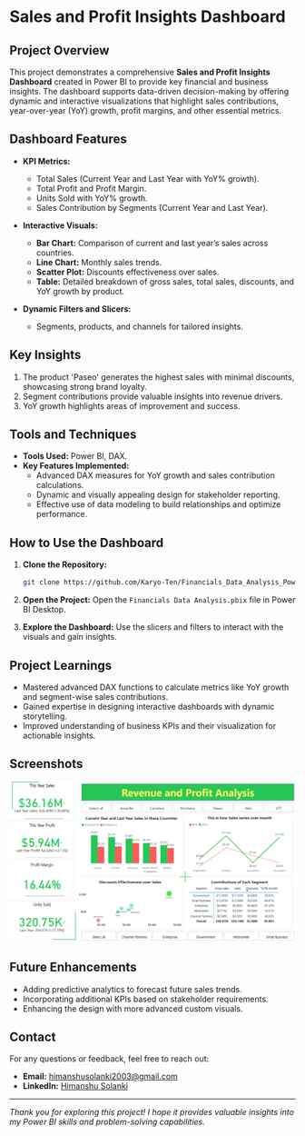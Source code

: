 # Sales and Profit Insights Dashboard

## Project Overview
This project demonstrates a comprehensive **Sales and Profit Insights Dashboard** created in Power BI to provide key financial and business insights. The dashboard supports data-driven decision-making by offering dynamic and interactive visualizations that highlight sales contributions, year-over-year (YoY) growth, profit margins, and other essential metrics.

## Dashboard Features
- **KPI Metrics:**
  - Total Sales (Current Year and Last Year with YoY% growth).
  - Total Profit and Profit Margin.
  - Units Sold with YoY% growth.
  - Sales Contribution by Segments (Current Year and Last Year).
  
- **Interactive Visuals:**
  - **Bar Chart:** Comparison of current and last year’s sales across countries.
  - **Line Chart:** Monthly sales trends.
  - **Scatter Plot:** Discounts effectiveness over sales.
  - **Table:** Detailed breakdown of gross sales, total sales, discounts, and YoY growth by product.

- **Dynamic Filters and Slicers:**
  - Segments, products, and channels for tailored insights.

## Key Insights
1. The product 'Paseo' generates the highest sales with minimal discounts, showcasing strong brand loyalty.
2. Segment contributions provide valuable insights into revenue drivers.
3. YoY growth highlights areas of improvement and success.

## Tools and Techniques
- **Tools Used:** Power BI, DAX.
- **Key Features Implemented:**
  - Advanced DAX measures for YoY growth and sales contribution calculations.
  - Dynamic and visually appealing design for stakeholder reporting.
  - Effective use of data modeling to build relationships and optimize performance.

## How to Use the Dashboard
1. **Clone the Repository:**
   ```bash
   git clone https://github.com/Karyo-Ten/Financials_Data_Analysis_PowerBI.git
   ```

2. **Open the Project:**
   Open the `Financials Data Analysis.pbix` file in Power BI Desktop.

3. **Explore the Dashboard:**
   Use the slicers and filters to interact with the visuals and gain insights.

## Project Learnings
- Mastered advanced DAX functions to calculate metrics like YoY growth and segment-wise sales contributions.
- Gained expertise in designing interactive dashboards with dynamic storytelling.
- Improved understanding of business KPIs and their visualization for actionable insights.

## Screenshots
![Dashboard Overview](https://github.com/Karyo-Ten/Financials_Data_Analysis_PowerBI/blob/main/Sales%20and%20Profit%20Insights%20Dashboard.png)

## Future Enhancements
- Adding predictive analytics to forecast future sales trends.
- Incorporating additional KPIs based on stakeholder requirements.
- Enhancing the design with more advanced custom visuals.

## Contact
For any questions or feedback, feel free to reach out:
- **Email:** himanshusolanki2003@gmail.com
- **LinkedIn:** [Himanshu Solanki](https://www.linkedin.com/in/himanshu-solanki-88b979288/)

---

*Thank you for exploring this project! I hope it provides valuable insights into my Power BI skills and problem-solving capabilities.*

